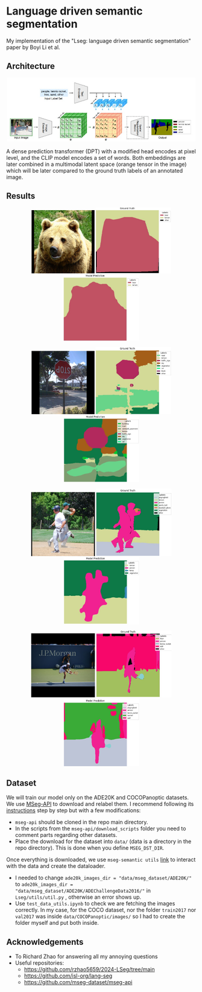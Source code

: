 # Language driven semantic segmentation

My implementation of the "Lseg: language driven semantic segmentation" paper by Boyi Li et al.

## Architecture

<p align="center">
<img src="readme_images/lseg_architecture.jpg" width="500"/>
</p>

A dense prediction transformer (DPT) with a modified head encodes at pixel level, and the CLIP model encodes a set of words. Both embeddings are later combined in a multimodal latent space (orange tensor in the image) which will be later compared to the ground truth labels of an annotated image. 
## Results 

<p align="center">
<img src="readme_images/bear_original_re.jpg" width="167px">
<img src="readme_images/bear_ground_truth.jpg" width="200px">
<img src="readme_images/bear_prediction.jpg" width="200px">
</p>
<p align="center">
<img src="readme_images/sign_original_re.jpg" width="167px">
<img src="readme_images/sign_ground_truth.jpg" width="200px">
<img src="readme_images/sign_prediction.jpg" width="200px">
</p>
<p align="center">
<img src="readme_images/people_original_re.jpg" width="169px">
<img src="readme_images/people_ground_truth.jpg" width="200px">
<img src="readme_images/people_prediction.jpg" width="200px">
</p>
<p align="center">
<img src="readme_images/playing_original_re.jpg" width="169px">
<img src="readme_images/playing_ground_truth.jpg" width="200px">
<img src="readme_images/playing_prediction.jpg" width="200px">
</p>


## Dataset 
We will train our model only on the ADE20K and COCOPanoptic datasets. We use [MSeg-API](https://github.com/mseg-dataset/mseg-api/tree/master) to download and relabel them. I recommend following its [instructions](https://github.com/mseg-dataset/mseg-api/blob/master/download_scripts/README.md) step by step but with a few modifications:

- `mseg-api` should be cloned in the repo main directory.   
- In the scripts from the `mseg-api/download_scripts` folder you need to comment parts regarding other datasets.
- Place the download for the dataset into `data/` (data is a directory in the repo directory). This is done when you define `MSEG_DST_DIR`. 

Once everything is downloaded, we use `mseg-semantic utils` [link](https://github.com/mseg-dataset/mseg-semantic/blob/master/mseg_semantic/utils/dataset.py) to interact with the data and create the dataloader. 

- I needed to change `ade20k_images_dir = "data/mseg_dataset/ADE20K/"` to `ade20k_images_dir = "data/mseg_dataset/ADE20K/ADEChallengeData2016/"` in `Lseg/utils/util.py` , otherwise an error shows up. 
- Use `test_data_utils.ipynb` to check we are fetching the images correctly. In my case, for the COCO dataset, nor the folder `train2017` nor `val2017` was inside `data/COCOPanoptic/images/` so I had to create the folder myself and put both inside.
<!-- 
### Training the dense prediction transformer (DPT)

### Training Lseg -->

## Acknowledgements
- To Richard Zhao for answering all my annoying questions
- Useful repositories:
    - https://github.com/rzhao5659/2024-LSeg/tree/main
    - https://github.com/isl-org/lang-seg
    - https://github.com/mseg-dataset/mseg-api